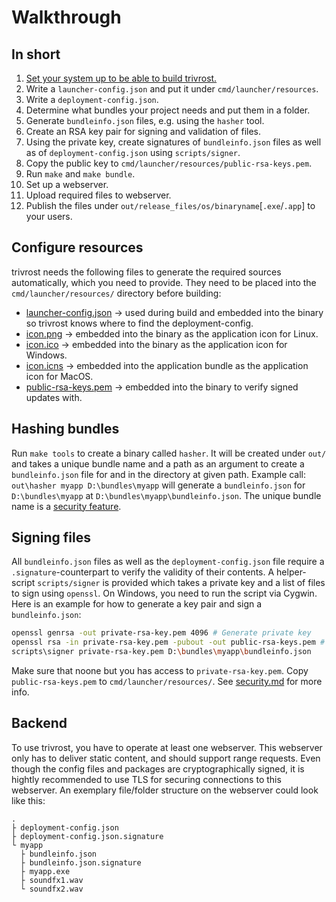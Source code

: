 # Walkthrough

## In short
1. [Set your system up to be able to build trivrost.](building.md)
2. Write a `launcher-config.json` and put it under `cmd/launcher/resources`.
3. Write a `deployment-config.json`.
4. Determine what bundles your project needs and put them in a folder.
5. Generate `bundleinfo.json` files, e.g. using the `hasher` tool.
6. Create an RSA key pair for signing and validation of files.
7. Using the private key, create signatures of `bundleinfo.json` files as well as of `deployment-config.json` using `scripts/signer`.
8. Copy the public key to `cmd/launcher/resources/public-rsa-keys.pem`.
9. Run `make` and `make bundle`.
10. Set up a webserver.
11. Upload required files to webserver.
12. Publish the files under `out/release_files/os/binaryname`[`.exe`/`.app`] to your users.

## Configure resources
trivrost needs the following files to generate the required sources automatically, which you need to provide. They need to be placed into the `cmd/launcher/resources/` directory before building:
* [launcher-config.json](glossary.md#launcher-config) → used during build and embedded into the binary so trivrost knows where to find the deployment-config.
* [icon.png](glossary.md#icon) → embedded into the binary as the application icon for Linux.
* [icon.ico](glossary.md#icon) → embedded into the binary as the application icon for Windows.
* [icon.icns](glossary.md#icon) → embedded into the application bundle as the application icon for MacOS.
* [public-rsa-keys.pem](security.md) → embedded into the binary to verify signed updates with.

## Hashing bundles
Run `make tools` to create a binary called `hasher`. It will be created under `out/` and takes a unique bundle name and a path as an argument to create a `bundleinfo.json` file for and in the directory at given path. Example call: `out\hasher myapp D:\bundles\myapp` will generate a `bundleinfo.json` for `D:\bundles\myapp` at `D:\bundles\myapp\bundleinfo.json`. The unique bundle name is a [security feature](security.md#timestamps).

## Signing files
All `bundleinfo.json` files as well as the `deployment-config.json` file require a `.signature`-counterpart to verify the validity of their contents. A helper-script `scripts/signer` is provided which takes a private key and a list of files to sign using `openssl`. On Windows, you need to run the script via Cygwin. Here is an example for how to generate a key pair and sign a `bundleinfo.json`:
```sh
openssl genrsa -out private-rsa-key.pem 4096 # Generate private key
openssl rsa -in private-rsa-key.pem -pubout -out public-rsa-keys.pem # Extract public key
scripts\signer private-rsa-key.pem D:\bundles\myapp\bundleinfo.json
```
Make sure that noone but you has access to `private-rsa-key.pem`. Copy `public-rsa-keys.pem` to `cmd/launcher/resources/`. See [security.md](security.md#Signing) for more info.

## Backend
To use trivrost, you have to operate at least one webserver. This webserver only has to deliver static content, and should support range requests. Even though the config files and packages are cryptographically signed, it is hightly recommended to use TLS for securing connections to this webserver. An exemplary file/folder structure on the webserver could look like this:
```
.
├ deployment-config.json
├ deployment-config.json.signature
└ myapp
  ├ bundleinfo.json
  ├ bundleinfo.json.signature
  ├ myapp.exe
  ├ soundfx1.wav
  └ soundfx2.wav
```
